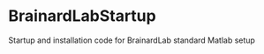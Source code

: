 BrainardLabStartup
==================

Startup and installation code for BrainardLab standard Matlab setup
